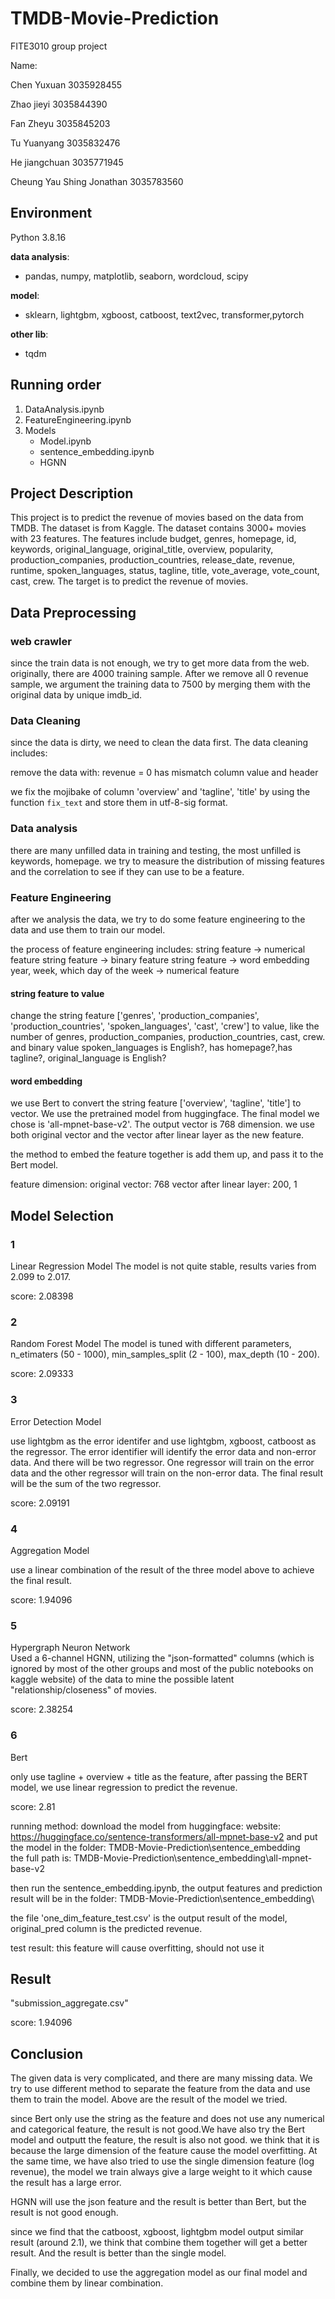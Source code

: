 # TMDB-Movie-Prediction

FITE3010 group project

Name:  

Chen Yuxuan 3035928455

Zhao jieyi 3035844390

Fan Zheyu 3035845203

Tu Yuanyang 3035832476

He jiangchuan 3035771945

Cheung Yau Shing Jonathan 3035783560  

## Environment

Python 3.8.16

**data analysis**:
- pandas, numpy, matplotlib, seaborn, wordcloud, scipy
  
**model**:
- sklearn, lightgbm, xgboost, catboost, text2vec, transformer,pytorch
  
**other lib**:
- tqdm

## Running order

1. DataAnalysis.ipynb
2. FeatureEngineering.ipynb
3. Models
    - Model.ipynb
    - sentence_embedding.ipynb
    - HGNN

## Project Description

This project is to predict the revenue of movies based on the data from TMDB. The dataset is from Kaggle. The dataset contains 3000+ movies with 23 features. The features include budget, genres, homepage, id, keywords, original_language, original_title, overview, popularity, production_companies, production_countries, release_date, revenue, runtime, spoken_languages, status, tagline, title, vote_average, vote_count, cast, crew. The target is to predict the revenue of movies.

## Data Preprocessing

### web crawler

since the train data is not enough, we try to get more data from the web. originally, there are 4000 training sample. After we remove all 0 revenue sample, we argument the training data to 7500 by merging them with the original data by unique imdb_id.

### Data Cleaning

since the data is dirty, we need to clean the data first. The data cleaning includes:

remove the data with:
revenue = 0
has mismatch column value and header

we fix the mojibake of column 'overview' and 'tagline', 'title' by using the function `fix_text` and store them in utf-8-sig format.

### Data analysis

there are many unfilled data in training and testing, the most unfilled is keywords, homepage.
we try to measure the distribution of missing features and the correlation to see if they can use to be a feature.

<!-- we try to visualize the target prediction value, which is revenue. And we find that the distribution of revenue under log1p is more like a normal distribution.

at the same time, we found that there are many outliers and errors, like revenue = 1

we find that the revenue is highly correlated with budget, but there are many movies with 0 budget.

we try to find the frequency of each category in the genres and find that the most common genres is drama, comedy, Drama Romance.

we find that there are many movies with no homepage.
Most of hte movies use English as their original language, and seems that English -->

### Feature Engineering

after we analysis the data, we try to do some feature engineering to the data and use them to train our model.

the process of feature engineering includes:
string feature -> numerical feature
string feature -> binary feature
string feature -> word embedding
year, week, which day of the week -> numerical feature

#### string feature to value

change the string feature ['genres', 'production_companies', 'production_countries', 'spoken_languages', 'cast', 'crew'] to value, like the number of genres, production_companies, production_countries, cast, crew.
and binary value
spoken_languages is English?, has homepage?,has tagline?, original_language is English?

#### word embedding

we use Bert to convert the string feature ['overview', 'tagline', 'title'] to vector. We use the pretrained model from huggingface. The final model we chose is 'all-mpnet-base-v2'. The output vector is 768 dimension.
we use both original vector and the vector after linear layer as the new feature.

the method to embed the feature together is add them up, and pass it to the Bert model.

feature dimension:
original vector: 768
vector after linear layer: 200, 1

## Model Selection

### 1
Linear Regression Model
The model is not quite stable, results varies from 2.099 to 2.017.

score: 2.08398

### 2
Random Forest Model
The model is tuned with different parameters, n_etimaters (50 - 1000), min_samples_split (2 - 100), max_depth (10 - 200).

score: 2.09333

### 3
Error Detection Model

use lightgbm as the error identifer and use lightgbm, xgboost, catboost as the regressor. The error identifier will identify the error data and non-error data. And there will be two regressor. One regressor will train on the error data and the other regressor will train on the non-error data. The final result will be the sum of the two regressor.

score: 2.09191


### 4
Aggregation Model

use a linear combination of the result of the three model above to achieve the final result.

score: 1.94096


### 5
Hypergraph Neuron Network  
Used a 6-channel HGNN, utilizing the "json-formatted" columns (which is ignored by most of the other groups and most of the public notebooks on kaggle website) of the data to mine the possible latent "relationship/closeness" of movies. 

score: 2.38254

### 6
Bert

only use tagline + overview + title as the feature, after passing the BERT model, we use linear regression to predict the revenue.

score: 2.81

running method:
download the model from huggingface: website: <https://huggingface.co/sentence-transformers/all-mpnet-base-v2>
and put the model in the folder: TMDB-Movie-Prediction\sentence_embedding\
the full path is: TMDB-Movie-Prediction\sentence_embedding\all-mpnet-base-v2

then run the sentence_embedding.ipynb, the output features and prediction result will be in the folder: TMDB-Movie-Prediction\sentence_embedding\

the file 'one_dim_feature_test.csv' is the output result of the model, original_pred column is the predicted revenue.

test result: this feature will cause overfitting, should not use it

## Result

"submission_aggregate.csv"

score: 1.94096

## Conclusion

The given data is very complicated, and there are many missing data. We try to use different method to separate the feature from the data and use them to train the model. Above are the result of the model we tried.

since Bert only use the string as the feature and does not use any numerical and categorical feature, the result is not good.We have also try the Bert model and outputt the feature, the result is also not good. we think that it is because the large dimension of the feature cause the model overfitting. At the same time, we have also tried to use the single dimension feature (log revenue), the model we train always give a large weight to it which cause the result has a large error.

HGNN will use the json feature and the result is better than Bert, but the result is not good enough.

since we find that the catboost, xgboost, lightgbm model output similar result (around 2.1), we think that combine them together will get a better result. And the result is better than the single model.

Finally, we decided to use the aggregation model as our final model and combine them by linear combination.
